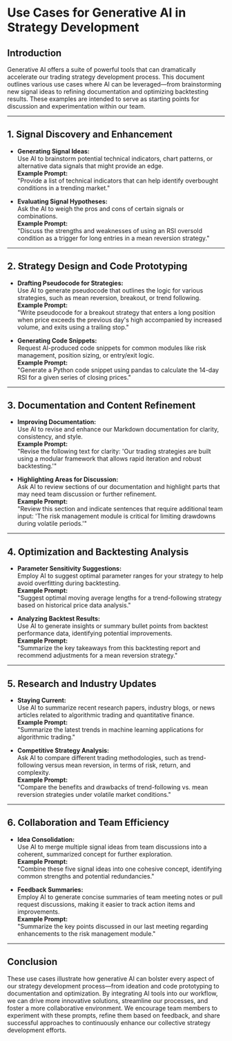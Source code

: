 # Use Cases for Generative AI in Strategy Development

## Introduction

Generative AI offers a suite of powerful tools that can dramatically accelerate our trading strategy development process. This document outlines various use cases where AI can be leveraged—from brainstorming new signal ideas to refining documentation and optimizing backtesting results. These examples are intended to serve as starting points for discussion and experimentation within our team.

---

## 1. Signal Discovery and Enhancement

- **Generating Signal Ideas:**  
  Use AI to brainstorm potential technical indicators, chart patterns, or alternative data signals that might provide an edge.  
  **Example Prompt:**  
  "Provide a list of technical indicators that can help identify overbought conditions in a trending market."

- **Evaluating Signal Hypotheses:**  
  Ask the AI to weigh the pros and cons of certain signals or combinations.  
  **Example Prompt:**  
  "Discuss the strengths and weaknesses of using an RSI oversold condition as a trigger for long entries in a mean reversion strategy."

---

## 2. Strategy Design and Code Prototyping

- **Drafting Pseudocode for Strategies:**  
  Use AI to generate pseudocode that outlines the logic for various strategies, such as mean reversion, breakout, or trend following.  
  **Example Prompt:**  
  "Write pseudocode for a breakout strategy that enters a long position when price exceeds the previous day's high accompanied by increased volume, and exits using a trailing stop."

- **Generating Code Snippets:**  
  Request AI-produced code snippets for common modules like risk management, position sizing, or entry/exit logic.  
  **Example Prompt:**  
  "Generate a Python code snippet using pandas to calculate the 14-day RSI for a given series of closing prices."

---

## 3. Documentation and Content Refinement

- **Improving Documentation:**  
  Use AI to revise and enhance our Markdown documentation for clarity, consistency, and style.  
  **Example Prompt:**  
  "Revise the following text for clarity: 'Our trading strategies are built using a modular framework that allows rapid iteration and robust backtesting.'"

- **Highlighting Areas for Discussion:**  
  Ask AI to review sections of our documentation and highlight parts that may need team discussion or further refinement.  
  **Example Prompt:**  
  "Review this section and indicate sentences that require additional team input: 'The risk management module is critical for limiting drawdowns during volatile periods.'"

---

## 4. Optimization and Backtesting Analysis

- **Parameter Sensitivity Suggestions:**  
  Employ AI to suggest optimal parameter ranges for your strategy to help avoid overfitting during backtesting.  
  **Example Prompt:**  
  "Suggest optimal moving average lengths for a trend-following strategy based on historical price data analysis."

- **Analyzing Backtest Results:**  
  Use AI to generate insights or summary bullet points from backtest performance data, identifying potential improvements.  
  **Example Prompt:**  
  "Summarize the key takeaways from this backtesting report and recommend adjustments for a mean reversion strategy."

---

## 5. Research and Industry Updates

- **Staying Current:**  
  Use AI to summarize recent research papers, industry blogs, or news articles related to algorithmic trading and quantitative finance.  
  **Example Prompt:**  
  "Summarize the latest trends in machine learning applications for algorithmic trading."

- **Competitive Strategy Analysis:**  
  Ask AI to compare different trading methodologies, such as trend-following versus mean reversion, in terms of risk, return, and complexity.  
  **Example Prompt:**  
  "Compare the benefits and drawbacks of trend-following vs. mean reversion strategies under volatile market conditions."

---

## 6. Collaboration and Team Efficiency

- **Idea Consolidation:**  
  Use AI to merge multiple signal ideas from team discussions into a coherent, summarized concept for further exploration.  
  **Example Prompt:**  
  "Combine these five signal ideas into one cohesive concept, identifying common strengths and potential redundancies."

- **Feedback Summaries:**  
  Employ AI to generate concise summaries of team meeting notes or pull request discussions, making it easier to track action items and improvements.  
  **Example Prompt:**  
  "Summarize the key points discussed in our last meeting regarding enhancements to the risk management module."

---

## Conclusion

These use cases illustrate how generative AI can bolster every aspect of our strategy development process—from ideation and code prototyping to documentation and optimization. By integrating AI tools into our workflow, we can drive more innovative solutions, streamline our processes, and foster a more collaborative environment. We encourage team members to experiment with these prompts, refine them based on feedback, and share successful approaches to continuously enhance our collective strategy development efforts.
